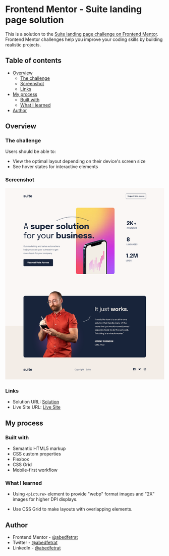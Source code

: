 # Frontend Mentor - Suite landing page solution

This is a solution to the [Suite landing page challenge on Frontend Mentor](https://www.frontendmentor.io/challenges/suite-landing-page-tj_eaU-Ra). Frontend Mentor challenges help you improve your coding skills by building realistic projects.

## Table of contents

- [Overview](#overview)
  - [The challenge](#the-challenge)
  - [Screenshot](#screenshot)
  - [Links](#links)
- [My process](#my-process)
  - [Built with](#built-with)
  - [What I learned](#what-i-learned)
- [Author](#author)

## Overview

### The challenge

Users should be able to:

- View the optimal layout depending on their device's screen size
- See hover states for interactive elements

### Screenshot

![](./desktop-screenshot.png)

### Links

- Solution URL: [Solution](https://www.frontendmentor.io/solutions/responsive-landing-page-using-css-grid-flexbox-and-bem-4CbK9wa5f)
- Live Site URL: [Live Site](https://abedfetrat.github.io/fem02-suite-landing-page/)

## My process

### Built with

- Semantic HTML5 markup
- CSS custom properties
- Flexbox
- CSS Grid
- Mobile-first workflow

### What I learned

- Using `<picture>` element to provide "webp" format images and "2X" images for higher DPI displays.

- Use CSS Grid to make layouts with overlapping elements.

## Author

- Frontend Mentor - [@abedfetrat](https://www.frontendmentor.io/profile/abedfetrat)
- Twitter - [@abedfetrat](https://www.twitter.com/abedfetrat)
- LinkedIn - [@abedfetrat](https://www.linkedin.com/in/abed-fetrat-84728717a/)
